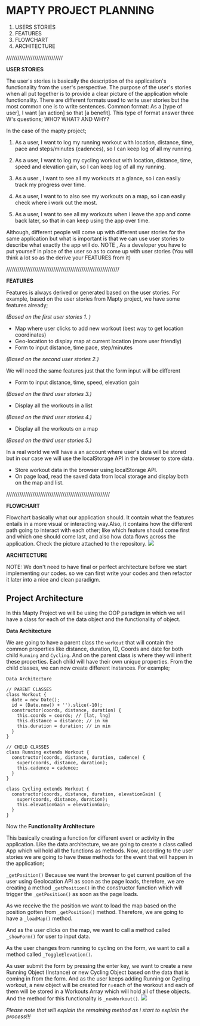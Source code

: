 # MAPTY PROJECT PLANNING

1. USERS STORIES
2. FEATURES
3. FLOWCHART
4. ARCHITECTURE

//////////////////////////////

**USER STORIES**

The user's stories is basically the description of the application's functionality from the user's perspective. The purpose of the user's stories when all put together is to provide a clear picture of the application whole functionality. There are different formats used to write user stories but the most common one is to write sentences. Common format: As a [type of user], I want [an action] so that [a benefit]. This type of format answer three W's questions; WHO? WHAT? AND WHY?

In the case of the mapty project;

1. As a user, I want to log my running workout with location, distance, time, pace and steps/minutes (cadences), so I can keep log of all my running.

2. As a user, I want to log my cycling workout with location, distance, time, speed and elevation gain, so I can keep log of all my running.

3. As a user , I want to see all my workouts at a glance, so i can easily track my progress over time.

4. As a user, I want to to also see my workouts on a map, so i can easily check where i work out the most.

5. As a user, I want to see all my workouts when i leave the app and come back later, so that in can keep using the app over time.

Although, different people will come up with different user stories for the same application but what is important is that we can use user stories to describe what exactly the app will do. NOTE , As a developer you have to put yourself in place of the user so as to come up with user stories (You will think a lot so as the derive your FEATURES from it)

////////////////////////////////////////////////////////////

**FEATURES**

Features is always derived or generated based on the user stories. For example, based on
the user stories from Mapty project, we have some features already;

_(Based on the first user stories 1. )_

- Map where user clicks to add new workout (best way to get location coordinates)
- Geo-location to display map at current location (more user friendly)
- Form to input distance, time pace, step/minutes

_(Based on the second user stories 2.)_

We will need the same features just that the form input will be different

- Form to input distance, time, speed, elevation gain

_(Based on the third user stories 3.)_

- Display all the workouts in a list

_(Based on the third user stories 4.)_

- Display all the workouts on a map

_(Based on the third user stories 5.)_

In a real world we will have a an account where user's data will be stored but in our case we will use the localStorage API in the browser to store data.

- Store workout data in the browser using localStorage API.
- On page load, read the saved data from local storage and display both on the map and list.

///////////////////////////////////////////////////////

**FLOWCHART**

Flowchart basically what our application should. It contain what the features entails in a more visual or interacting way.Also, it contains how the different path going to interact with each other; like which feature should come first and which one should come last, and also how data flows across the application. Check the picture attached to the repository. ![](Mapty-flowchart.png)

**ARCHITECTURE**

NOTE: We don't need to have final or perfect architecture before we start implementing our codes. so we can first write your codes and then refactor it later into a nice and clean paradigm.

## Project Architecture

In this Mapty Project we will be using the OOP paradigm in which we will have a class for each of the data object and the functionality of object.

**Data Architecture**

We are going to have a parent class the `workout` that will contain the common properties like distance, duration, ID, Coords and date for both child `Running` and `Cycling`. And on the parent class is where they will inherit these properties. Each child will have their own unique properties. From the child classes, we can now create different instances.
For example;

```
Data Architecture

// PARENT CLASSES
class Workout {
  date = new Date();
  id = (Date.now() + '').slice(-10);
  constructor(coords, distance, duration) {
    this.coords = coords; // [lat, lng]
    this.distance = distance; // in km
    this.duration = duration; // in min
  }
}

// CHILD CLASSES
class Running extends Workout {
  constructor(coords, distance, duration, cadence) {
    super(coords, distance, duration);
    this.cadence = cadence;
  }
}

class Cycling extends Workout {
  constructor(coords, distance, duration, elevationGain) {
    super(coords, distance, duration);
    this.elevationGain = elevationGain;
  }
}

```

Now the **Functionality Architecture**

This basically creating a function for different event or activity in the application. Like the data architecture, we are going to create a class called App which wil hold all the functions as methods. Now, according to the user stories we are going to have these methods for the event that will happen in the application;

`_getPosition()` Because we want the browser to get current position of the user using Geolocation API as soon as the page loads, therefore, we are creating a method `_getPosition()` in the constructor function which will trigger the `_getPosition()` as soon as the page loads.

As we receive the the position we want to load the map based on the position gotten from `_getPosition()` method. Therefore, we are going to have a `_loadMap()` method.

And as the user clicks on the map, we want to call a method called `_showForm()` for user to input data.

As the user changes from running to cycling on the form, we want to call a method called `_ToggleElevation()`.

As user submit the form by pressing the enter key, we want to create a new Running Object (Instance) or new Cycling Object based on the data that is coming in from the form. And as the user keeps adding Running or Cycling workout, a new object will be created for r=each of the workout and each of them will be stored in a Workouts Array which will hold all of these objects. And the method for this functionality is `_newWorkout()`.
![](Mapty-architecture-final.png) 

*Please note that will explain the remaining method as i start to explain the process!!!*
